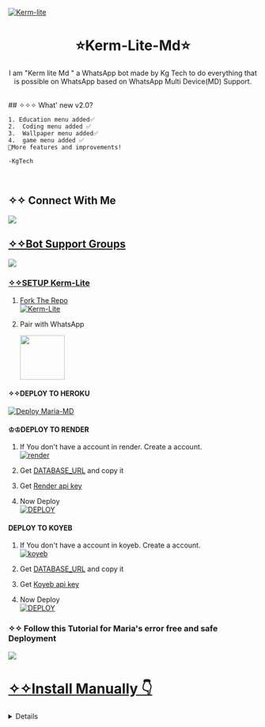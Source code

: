 <a href="https://ibb.co/pQNpmwN"><img src="https://telegra.ph/file/dfd70d0201f2364e67018.png" alt="Kerm-lite" border="0"></a>
<h1 align="center">⭐Kerm-Lite-Md⭐<br></h1>
<p align="center"> 
  I am "Kerm lite Md " a WhatsApp bot made by Kg Tech to do everything that is possible on WhatsApp based on WhatsApp Multi Device(MD) Support.
</p>

</br>
## ✧✧✧ What' new v2.0?

```
1. Education menu added✅️
2.  Coding menu added ✅️
3.  Wallpaper menu added✅️
4.  game menu added ✅️
🔻More features and improvements!

-KgTech
```
</br>

## ✧✧ Connect With Me

<p align="center">

<a href="https://whatsapp.com/channel/0029Vafn6hc7DAX3fzsKtn45"><img src="https://img.shields.io/badge/follow channel-25D366?style=for-the-badge&logo=whatsapp&logoColor=white" />

</p>

## ✧✧Bot Support Groups
<p align="center">

<a href="https://chat.whatsapp.com/FpxvVBFOozA6IhNxIWhwFw"><img src="https://img.shields.io/badge/Join support group-25D366?style=for-the-badge&logo=whatsapp&logoColor=white" />

</p>



### ✧✧SETUP Kerm-Lite

  
1. Fork The Repo
    <br>
    <a href="https://github.com/Kgtech-cmr/KERM-LITE-MD/fork"><img title="Kerm-Lite" src="https://img.shields.io/badge/FORK KERM-LITE-h?color=black&style=for-the-badge&logo=stackshare"></a>

2. Pair with WhatsApp 
   <p align="left">
       <a href="https://maria-pair.koyeb.app/pair.html">
         <img src="https://play-lh.googleusercontent.com/901aMQFFnVoX2T-YuJmTIwpPve_SUgMv_QSyzMSPtAqt_l0CyXN1DxfD6xXU0r2f9iM=w240-h480-rw" width="90" />
       </a>
   </p>


  #### ✧✧DEPLOY TO HEROKU
<a href="https://maria-pair.koyeb.app/deploy.html"><img title="Deploy Maria-MD  " src="https://img.shields.io/badge/DEPLOY HEROKU-h?color=black&style=for-the-badge&logo=heroku"></a>


#### ♔♔DEPLOY TO RENDER 

1. If You don't have a account in render. Create a account.
    <br>
<a href='https://dashboard.render.com/register' target="_blank"><img alt='render' src='https://img.shields.io/badge/-Create-black?style=for-the-badge&logo=render&logoColor=white'/></a>

3. Get [DATABASE_URL](https://github.com/A-d-i-t-h-y-a-n/hermit-md/wiki/DATABASE_URL) and copy it

4. Get [Render api key](https://dashboard.render.com/u/settings#api-keys)

2. Now Deploy
    <br>
<a href='https://render.com/deploy?repo=https://github.com/Kgtech-cmr/KERM-LITE-MD' target="_blank"><img alt='DEPLOY' src='https://img.shields.io/badge/-DEPLOY-black?style=for-the-badge&logo=render&logoColor=white'/>
</a>

#### DEPLOY TO KOYEB 

1. If You don't have a account in koyeb. Create a account.
    <br>
<a href='https://app.koyeb.com/auth/signup' target="_blank"><img alt='koyeb' src='https://img.shields.io/badge/-Create-black?style=for-the-badge&logo=koyeb&logoColor=white'/></a>

3. Get [DATABASE_URL](https://github.com/A-d-i-t-h-y-a-n/hermit-md/wiki/DATABASE_URL) and copy it

4. Get [Koyeb api key](https://app.koyeb.com/account/api)

2. Now Deploy
    <br>
<a href='https://kerm.koyeb.app/deploy-koyeb' target="_blank"><img alt='DEPLOY' src='https://img.shields.io/badge/-DEPLOY-black?style=for-the-badge&logo=koyeb&logoColor=white'/>

</a>


### ✧✧ Follow this Tutorial for Maria's  error free and safe Deployment 
<p align="left" >
  <a href="https://youtu.be/KNu-gr2h7bo"><img src="https://img.shields.io/badge/Tutorial-Video-ff0000?style=for-the-badge&logo=youtube&logoColor=ff000000&link=https://youtu.be/ww4z2m3uORU" /><br>
     
</p>   
    


# ✧✧Install Manually 👇

<details>
<summary>Read more</summary>

## FOR Replit ☁️

1. fork this repo
2. create account on replit.com
3. copy this link
   ._ ```https://github.com/Kgtech-cmr/KERM-LITE-MD```
4. Create a New Repl
5. use import the Kerm-Lite-Md from the link
6. press the run button and link your bot now


## FOR GOOGLE CLOUD ☁️

1.- Cloud
```js
sudo apt-get install libwebp-dev -y
sudo apt-get install git -y
sudo apt-get install nodejs -y
sudo apt-get install ffmpeg -y
sudo apt-get install yarn -y
sudo apt-get install imagemagick -y
```

2.-
```js
git clone https://github.com/Kgtech-cmr/KERM-LITE-MD && cd KERM-LITE-MD 
```

3.- 
```js
yarn install
```
4.- 
```js
yarn install pm2
```
5.- Termux
```js
yarn start pm2
```



  
## Requirements

* [Node.js](https://nodejs.org/en/)
* [Git](https://git-scm.com/downloads)
* [FFmpeg](https://github.com/BtbN/FFmpeg-Builds/releases/download/autobuild-2020-12-08-13-03/ffmpeg-n4.3.1-26-gca55240b8c-win64-gpl-4.3.zip)
* [Libwebp](https://developers.google.com/speed/webp/download)
* Any text editor

<br>

- Termux
```js
apt update -y && apt upgrade -y && pkg update -y && pkg upgrade -y && pkg install libwebp -y && pkg install git -y && pkg install nodejs -y && pkg install ffmpeg -y && pkg install yarn && pkg install imagemagick -y && git clone https://github.com/Kgtech-cmr/KERM-LITE-MD && cd KERM-LITE-MD && npm install && npm start

```

- Update
```js
rm -rf Maria-MD &&
git clone https://github.com/Kgtech-cmr/KERM-LITE-MD && cd KERM-LITE-MD && npm install && npm start

```

- Command For 24/7
```js
npm i -g forever && forever index.js && forever save && forever logs
```
<br>
